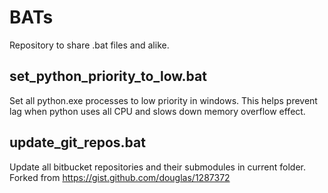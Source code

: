 # BATs
Repository to share .bat files and alike.

## set_python_priority_to_low.bat
Set all python.exe processes to low priority in windows. This helps prevent lag when python uses all CPU and slows down memory overflow effect.

## update_git_repos.bat
Update all bitbucket repositories and their submodules in current folder.
Forked from https://gist.github.com/douglas/1287372
